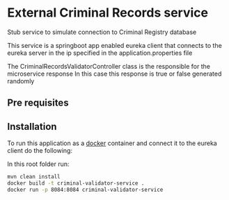 # External Criminal Records service

Stub service to simulate connection to Criminal Registry database


This service is a springboot app enabled eureka client that connects to the
eureka server in the ip specified in the application.properties file


The CriminalRecordsValidatorController class is the responsible for the microservice response
In this case this response is true or false generated randomly

## Pre requisites



## Installation

To run this application as a [docker](https://www.docker.com/) container and connect it to the eureka client do the following:

In this root folder run:
```bash
mvn clean install
docker build -t criminal-validator-service .
docker run -p 8084:8084 criminal-validator-service
```